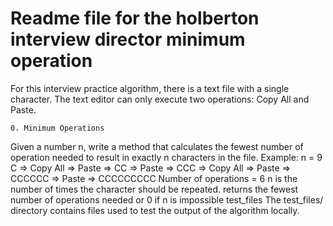 # Readme file for the holberton interview director minimum operation

For this interview practice algorithm, there is a text file with a single character. The text editor can only execute two operations: Copy All and Paste.

    0. Minimum Operations

Given a number n, write a method that calculates the fewest number of operation needed to result in exactly n characters in the file.
Example: n = 9
C => Copy All => Paste => CC => Paste => CCC => Copy All => Paste => CCCCCC => Paste => CCCCCCCCC
Number of operations = 6
n is the number of times the character should be repeated.
returns the fewest number of operations needed or 0 if n is impossible
test_files
The test_files/ directory contains files used to test the output of the algorithm locally.
